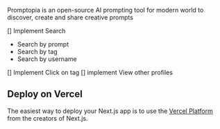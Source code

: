 Promptopia is an open-source AI prompting tool for modern world to discover, create and share creative prompts

[] Implement Search
  - Search by prompt
  - Search by tag
  - Search by username

[] Implement Click on tag
[] implement View other profiles






## Deploy on Vercel

The easiest way to deploy your Next.js app is to use the [Vercel Platform](https://vercel.com/new?utm_medium=default-template&filter=next.js&utm_source=create-next-app&utm_campaign=create-next-app-readme) from the creators of Next.js.


